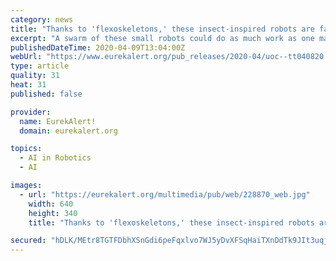 ```yaml
---
category: news
title: "Thanks to 'flexoskeletons,' these insect-inspired robots are faster and cheaper to make"
excerpt: "A swarm of these small robots could do as much work as one massive robot on its own--or more. In 1989, iRobot cofounder Rodney Brooks, then at the MIT Artificial Intelligence Lab, advocated for space missions that would consist of \"large numbers of mass produced simple autonomous robots that are small by today's standards.\" He and coauthor ..."
publishedDateTime: 2020-04-09T13:04:00Z
webUrl: "https://www.eurekalert.org/pub_releases/2020-04/uoc--tt040820.php"
type: article
quality: 31
heat: 31
published: false

provider:
  name: EurekAlert!
  domain: eurekalert.org

topics:
  - AI in Robotics
  - AI

images:
  - url: "https://eurekalert.org/multimedia/pub/web/228870_web.jpg"
    width: 640
    height: 340
    title: "Thanks to 'flexoskeletons,' these insect-inspired robots are faster and cheaper to make"

secured: "hDLK/MEtr8TGTFDbhXSnGdi6peFqxlvo7WJ5yDvXFSqHaiTXnDdTk9JIt3uqjzVkznvcrCkgQtTv26IGu3H6wH8MvEkSKBgChbTtOCAuT+ya5HmuTsDSxwgGnzBVehyX1cPKA/UuzfFwbKNONFw5z3FS7dV9fUfCmCR/Mnf72YKxScE0XuY9D0tuS91ryYWbwuz1j+8iE3v2HXB5R79xeyzrLvg8Qet14aadzGgpWLGmwoBij+Z4R1ZUA6+wutbK/Ow7jzwoW8veJ7qx2j33x/T4b1LFgJm5lE2j7RE/mg2JsSrOy9QCDyTKxH8KcAoY;5+Nq3onJnt2q6lCgMPLA2Q=="
---
```


